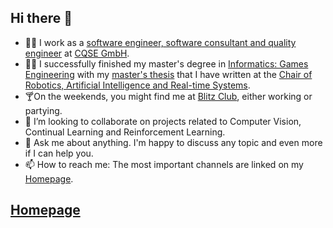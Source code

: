 ## Hi there 👋

- 👨‍💻 I work as a [software engineer, software consultant and quality engineer](https://teamscale.com/publication-author/marcel-bruckner) at [CQSE GmbH](https://cqse.eu).
- 👨‍🎓 I successfully finished my master's degree in [Informatics: Games Engineering](https://www.tum.de/en/studies/degree-programs/detail/informatics-games-engineering-master-of-science-msc) with my [master's thesis](https://github.com/MarcelBruckner/Master-Thesis) that I have written at the [Chair of Robotics, Artificial Intelligence and Real-time Systems](https://www.in.tum.de/en/i06/home/).
- 🍸On the weekends, you might find me at [Blitz Club](https://www.blitz.club/), either working or partying.
- 👯 I’m looking to collaborate on projects related to Computer Vision, Continual Learning and Reinforcement Learning.
- 💬 Ask me about anything. I'm happy to discuss any topic and even more if I can help you.
- 📫 How to reach me: The most important channels are linked on my [Homepage](https://marcelbruckner.info).

## 

## [Homepage](https://marcelbruckner.info)
